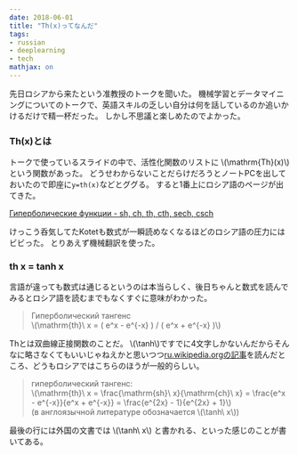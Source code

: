 ```yaml
---
date: 2018-06-01
title: "Th(x)ってなんだ"
tags:
- russian
- deeplearning
- tech
mathjax: on
---
```


先日ロシアから来たという准教授のトークを聞いた。
機械学習とデータマイニングについてのトークで、英語スキルの乏しい自分は何を話しているのか追いかけるだけで精一杯だった。
しかし不思議と楽しめたのでよかった。

### Th(x)とは

トークで使っているスライドの中で、活性化関数のリストに \\(\mathrm{Th}(x)\\) という関数があった。
どうせわからないことだらけだろうとノートPCを出しておいたので即座に`y=th(x)`などとググる。
すると1番上にロシア語のページが出てきた。

[Гиперболические функции - sh, ch, th, cth, sech, csch](https://www.math10.com/ru/vysshaya-matematika/giperbolicheskie-funktsii/giperbolicheskie-funktsii.html)

けっこう呑気してたKotetも数式が一瞬読めなくなるほどのロシア語の圧力にはビビった。
とりあえず機械翻訳を使った。

### th x = tanh x

言語が違っても数式は通じるというのは本当らしく、後日ちゃんと数式を読んでみるとロシア語を読むまでもなくすぐに意味がわかった。

> Гиперболический тангенс  
> \\(\mathrm{th}\ x = ( e^x - e^{-x} ) / ( e^x + e^{-x} )\\)

Thとは双曲線正接関数のことだ。
\\(\tanh\\)ですでに4文字しかないんだからそんなに略さなくてもいいじゃねえかと思いつつ[ru.wikipedia.orgの記事](https://ru.wikipedia.org/wiki/%D0%93%D0%B8%D0%BF%D0%B5%D1%80%D0%B1%D0%BE%D0%BB%D0%B8%D1%87%D0%B5%D1%81%D0%BA%D0%B8%D0%B5_%D1%84%D1%83%D0%BD%D0%BA%D1%86%D0%B8%D0%B8)を読んだところ、どうもロシアではこちらのほうが一般的らしい。

> гиперболический тангенс:  
> \\(\mathrm{th}\ x = \frac{\mathrm{sh}\ x}{\mathrm{ch}\ x} = \frac{e^x - e^{-x}}{e^x + e^{-x}} = \frac{e^{2x} - 1}{e^{2x} + 1}\\)  
> (в англоязычной литературе обозначается \\(\tanh\ x\\))

最後の行には外国の文書では \\(\tanh\ x\\) と書かれる、といった感じのことが書いてある。